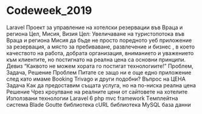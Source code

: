 # Codeweek_2019
Laravel
Проект за управление на хотелски резервации във Враца и региона
Цел, Мисия, Визия
Цел: Увеличаване на туристопотока във Враца и региона 
Мисия   да бъде не просто поредното уеб приложение за резервация, а място за пребиваване, развлечение и бизнес , в което качеството на работа, добрата организация, вниманието и уважението към клиентите, но постигнато на реална цена са основни принципи.
Девиз “Каквото не можем хората го постигат технологиите!”
Проблем, Задача, Решение
Проблем 
Питате се защо ни е още едно приложение след като имаме Booking Trivago и други подобни?
Въпрос на ЦЕНА
Задача Как да предоставим същата услуга, но на по-ниска реална цена
Решение Чрез кроулване на реалните цени от сайтовете на хотелите
Използвани технологии
Laravel 6 php mvc framework
Tемплейтна система Blade
Goutte библиотека
cURL библиотека
MySQL база данни

